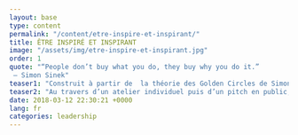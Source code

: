 ```yaml
---
layout: base
type: content
permalink: "/content/etre-inspire-et-inspirant/"
title: ÊTRE INSPIRÉ ET INSPIRANT
image: "/assets/img/etre-inspire-et-inspirant.jpg"
order: 1
quote: "“People don’t buy what you do, they buy why you do it.”
 – Simon Sinek"
teaser1: "Construit à partir de  la théorie des Golden Circles de Simon Sinek, cet atelier s’adresse aux équipes qui souhaitent travailler sur la vision de leur projet, de leur entreprise, en identifiant les valeurs qui les inspirent individuellement et collectivement et en construisant le message correspondant."
teaser2: "Au travers d’un atelier individuel puis d’un pitch en public, les participants seront amenés à définir leurs Why, How et What. Ils  développeront ainsi leur capacité à être inspirants et à devenir des leaders."
date: 2018-03-12 22:30:21 +0000
lang: fr
categories: leadership
---
```


